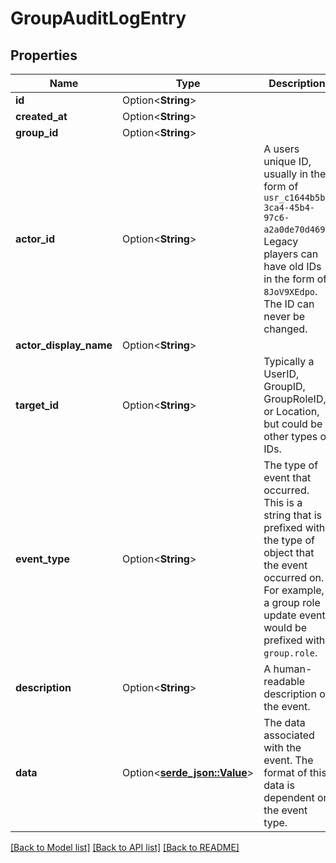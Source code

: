 # GroupAuditLogEntry

## Properties

Name | Type | Description | Notes
------------ | ------------- | ------------- | -------------
**id** | Option<**String**> |  | [optional]
**created_at** | Option<**String**> |  | [optional]
**group_id** | Option<**String**> |  | [optional]
**actor_id** | Option<**String**> | A users unique ID, usually in the form of `usr_c1644b5b-3ca4-45b4-97c6-a2a0de70d469`. Legacy players can have old IDs in the form of `8JoV9XEdpo`. The ID can never be changed. | [optional]
**actor_display_name** | Option<**String**> |  | [optional]
**target_id** | Option<**String**> | Typically a UserID, GroupID, GroupRoleID, or Location, but could be other types of IDs. | [optional]
**event_type** | Option<**String**> | The type of event that occurred. This is a string that is prefixed with the type of object that the event occurred on. For example, a group role update event would be prefixed with `group.role`. | [optional][default to group.update]
**description** | Option<**String**> | A human-readable description of the event. | [optional]
**data** | Option<[**serde_json::Value**](.md)> | The data associated with the event. The format of this data is dependent on the event type. | [optional]

[[Back to Model list]](../README.md#documentation-for-models) [[Back to API list]](../README.md#documentation-for-api-endpoints) [[Back to README]](../README.md)


